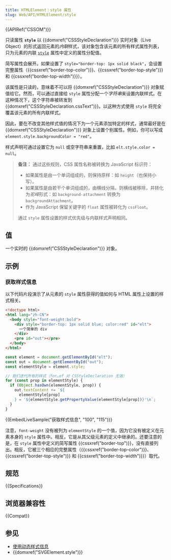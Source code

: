 ```yaml
---
title: HTMLElement：style 属性
slug: Web/API/HTMLElement/style
---
```


{{APIRef("CSSOM")}}

只读属性 **`style`** 以 {{domxref("CSSStyleDeclaration")}} 实时对象（Live Object）的形式返回元素的*内联*样式，该对象包含该元素的所有样式属性列表，只为元素的内联 [`style`](/zh-CN/docs/Web/HTML/Global_attributes/style) 属性中定义的属性分配值。

简写属性会展开。如果设置了 `style="border-top: 1px solid black"`，会设置完整属性（{{cssxref("border-top-color")}}、{{cssxref("border-top-style")}} 和 {{cssxref("border-top-width")}}）。

该属性是只读的，意味着不可以将 {{domxref("CSSStyleDeclaration")}} 对象赋值给它。然而，可以通过直接给 `style` 属性分配一个*字符串*来设置内联样式。在这种情况下，这个字符串被转发到 {{domxref("CSSStyleDeclaration.cssText")}}。以这种方式使用 `style` 将完全覆盖该元素的所有内联样式。

因此，要在不改变其他样式值的情况下为一个元素添加特定的样式，通常最好是在 {{domxref("CSSStyleDeclaration")}} 对象上设置个别属性。例如，你可以写成 `element.style.backgroundColor = "red"`。

样式声明可通过设置它为 `null` 或空字符串来重置，比如 `elt.style.color = null`。

> **备注：** 通过这些规则，CSS 属性名称被转换为 JavaScript 标识符：
>
> - 如果属性是由一个单词组成的，则保持原样：如 `height`（也保持小写）。
> - 如果属性是由若干个单词组成的，由横线分隔，则横线被移除，并转化为*驼峰*形式：如 `background-attachment` 转换为 `backgroundAttachment`。
> - 作为 JavaScript 保留关键字的 `float` 属性被转化为 `cssFloat`。
>
> 通过 `style` 属性设置的样式优先级与内联样式声明相同。

## 值

一个实时的 {{domxref("CSSStyleDeclaration")}} 对象。

## 示例

### 获取样式信息

以下代码片段演示了从元素的 `style` 属性获得的值如何与 HTML 属性上设置的样式相关。

```html
<!doctype html>
<html lang="zh-CN">
  <body style="font-weight:bold">
    <div style="border-top: 1px solid blue; color:red" id="elt">
      一个简单的 div
    </div>
    <pre id="out"></pre>
  </body>
</html>
```

```js
const element = document.getElementById("elt");
const out = document.getElementById("out");
const elementStyle = element.style;

// 我们迭代所有的样式（for…of 对 CSStyleDeclaration 无效）
for (const prop in elementStyle) {
  if (Object.hasOwn(elementStyle, prop)) {
    out.textContent += `${
      elementStyle[prop]
    } = '${elementStyle.getPropertyValue(elementStyle[prop])}'\n`;
  }
}
```

{{EmbedLiveSample("获取样式信息", "100", "115")}}

注意，`font-weight` 没有被列为 `elementStyle` 的一个值，因为它没有被定义在元素本身的 `style` 属性中。相反，它是从其父级元素的定义中继承的。还要注意的是，在 `style` 属性中定义的简写属性 {{cssxref("border-top")}}，没有直接列出。相反，它被三个相应的完整属性（{{cssxref("border-top-color")}}、{{cssxref("border-top-style")}} 和 {{cssxref("border-top-width")}}）取代。

## 规范

{{Specifications}}

## 浏览器兼容性

{{Compat}}

## 参见

- [使用动态样式信息](/zh-CN/docs/Web/API/CSS_Object_Model/Using_dynamic_styling_information)
- {{domxref("SVGElement.style")}}
